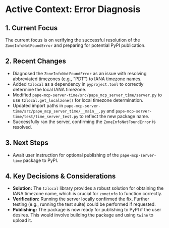 # Active Context: Error Diagnosis

## 1. Current Focus

The current focus is on verifying the successful resolution of the `ZoneInfoNotFoundError` and preparing for potential PyPI publication.

## 2. Recent Changes

- Diagnosed the `ZoneInfoNotFoundError` as an issue with resolving abbreviated timezones (e.g., "PDT") to IANA timezone names.
- Added `tzlocal` as a dependency in `pyproject.toml` to correctly determine the local IANA timezone.
- Modified `pape-mcp-server-time/src/pape_mcp_server_time/server.py` to use `tzlocal.get_localzone()` for local timezone determination.
- Updated import paths in `pape-mcp-server-time/src/pape_mcp_server_time/__main__.py` and `pape-mcp-server-time/test/time_server_test.py` to reflect the new package name.
- Successfully ran the server, confirming the `ZoneInfoNotFoundError` is resolved.

## 3. Next Steps

- Await user instruction for optional publishing of the `pape-mcp-server-time` package to PyPI.

## 4. Key Decisions & Considerations

- **Solution:** The `tzlocal` library provides a robust solution for obtaining the IANA timezone name, which is crucial for `zoneinfo` to function correctly.
- **Verification:** Running the server locally confirmed the fix. Further testing (e.g., running the test suite) could be performed if requested.
- **Publishing:** The package is now ready for publishing to PyPI if the user desires. This would involve building the package and using `twine` to upload it.
